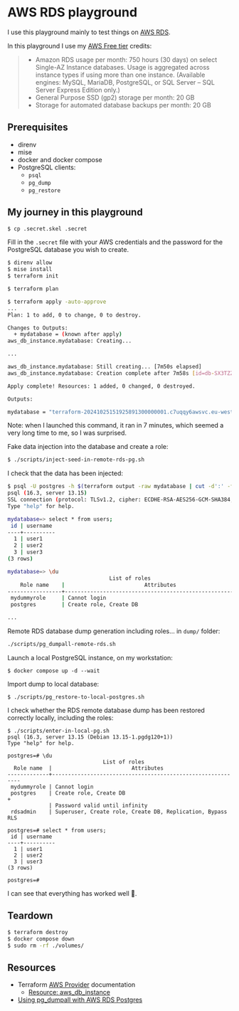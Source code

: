 # AWS RDS playground

I use this playground mainly to test things on [AWS RDS](https://en.wikipedia.org/wiki/Amazon_Relational_Database_Service).

In this playground I use my [AWS Free tier](https://aws.amazon.com/rds/pricing/) credits:

> - Amazon RDS usage per month: 750 hours (30 days) on select Single-AZ Instance databases. Usage is aggregated across
>   instance types if using more than one instance. (Available engines: MySQL, MariaDB, PostgreSQL,
>   or SQL Server – SQL Server Express Edition only.)
> - General Purpose SSD (gp2) storage per month: 20 GB
> - Storage for automated database backups per month: 20 GB

## Prerequisites

- direnv
- mise
- docker and docker compose
- PostgreSQL clients:
  - `psql`
  - `pg_dump`
  - `pg_restore`

## My journey in this playground

```sh
$ cp .secret.skel .secret
```

Fill in the `.secret` file with your AWS credentials and the password for the PostgreSQL
database you wish to create.

```sh
$ direnv allow
$ mise install
$ terraform init
```

```sh
$ terraform plan
```

```sh
$ terraform apply -auto-approve
...
Plan: 1 to add, 0 to change, 0 to destroy.

Changes to Outputs:
  + mydatabase = (known after apply)
aws_db_instance.mydatabase: Creating...

...

aws_db_instance.mydatabase: Still creating... [7m50s elapsed]
aws_db_instance.mydatabase: Creation complete after 7m58s [id=db-SX3TZZV5WKXXL5V7IKK2OZOVRQ]

Apply complete! Resources: 1 added, 0 changed, 0 destroyed.

Outputs:

mydatabase = "terraform-20241025151925891300000001.c7uqqy6awsvc.eu-west-3.rds.amazonaws.com:5432"
```

Note: when I launched this command, it ran in 7 minutes, which seemed a very long time to me,
so I was surprised.

Fake data injection into the database and create a role:

```sh
$ ./scripts/inject-seed-in-remote-rds-pg.sh
```

I check that the data has been injected:

```sh
$ psql -U postgres -h $(terraform output -raw mydatabase | cut -d':' -f1) mydatabase
psql (16.3, server 13.15)
SSL connection (protocol: TLSv1.2, cipher: ECDHE-RSA-AES256-GCM-SHA384, compression: off)
Type "help" for help.

mydatabase=> select * from users;
 id | username
----+----------
  1 | user1
  2 | user2
  3 | user3
(3 rows)

mydatabase=> \du
                                List of roles
    Role name    |                         Attributes
-----------------+------------------------------------------------------------
 mydummyrole     | Cannot login
 postgres        | Create role, Create DB                                    +

...

```

Remote RDS database dump generation including roles… in `dump/` folder:

```sh
./scripts/pg_dumpall-remote-rds.sh
```

Launch a local PostgreSQL instance, on my workstation:

```
$ docker compose up -d --wait
```

Import dump to local database:

```
$ ./scripts/pg_restore-to-local-postgres.sh
```

I check whether the RDS remote database dump has been restored correctly locally, including the roles:

```
$ ./scripts/enter-in-local-pg.sh
psql (16.3, server 13.15 (Debian 13.15-1.pgdg120+1))
Type "help" for help.

postgres=# \du
                              List of roles
  Role name  |                         Attributes
-------------+------------------------------------------------------------
 mydummyrole | Cannot login
 postgres    | Create role, Create DB                                    +
             | Password valid until infinity
 rdsadmin    | Superuser, Create role, Create DB, Replication, Bypass RLS

postgres=# select * from users;
 id | username
----+----------
  1 | user1
  2 | user2
  3 | user3
(3 rows)

postgres=#
```

I can see that everything has worked well 🙂.

## Teardown

```sh
$ terraform destroy
$ docker compose down
$ sudo rm -rf ./volumes/
```


## Resources

- Terraform [AWS Provider](https://registry.terraform.io/providers/hashicorp/aws/latest/docs) documentation
  - [Resource: aws_db_instance](https://registry.terraform.io/providers/hashicorp/aws/latest/docs/resources/db_instance)
- [Using pg_dumpall with AWS RDS Postgres](https://www.thatguyfromdelhi.com/2017/03/using-pgdumpall-with-aws-rds-postgres.html)
